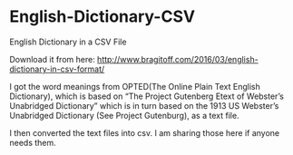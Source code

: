 # English-Dictionary-CSV
English Dictionary in a CSV File

Download it from here:  <a href="http://www.bragitoff.com/2016/03/english-dictionary-in-csv-format/"> http://www.bragitoff.com/2016/03/english-dictionary-in-csv-format/ </a>

I got the word meanings from OPTED(The Online Plain Text English Dictionary), which is based on “The Project Gutenberg Etext of Webster’s Unabridged Dictionary” which is in turn based on the 1913 US Webster’s Unabridged Dictionary (See Project Gutenburg), as a text file.

I then converted the text files into csv. I am sharing those here if anyone needs them.
